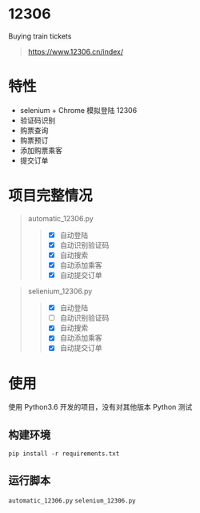 # 12306
Buying train tickets
 >https://www.12306.cn/index/

# 特性
* selenium + Chrome 模拟登陆 12306
* 验证码识别
* 购票查询
* 购票预订
* 添加购票乘客
* 提交订单

# 项目完整情况
> automatic_12306.py
>> * [x] 自动登陆
>> * [x] 自动识别验证码
>> * [x] 自动搜索
>> * [x] 自动添加乘客
>> * [x] 自动提交订单

> selienium_12306.py
>> * [x] 自动登陆
>> * [ ] 自动识别验证码
>> * [x] 自动搜索
>> * [x] 自动添加乘客
>> * [x] 自动提交订单

# 使用
使用 Python3.6 开发的项目，没有对其他版本 Python 测试

## 构建环境
`pip install -r requirements.txt`

## 运行脚本
`automatic_12306.py`
`selenium_12306.py`



